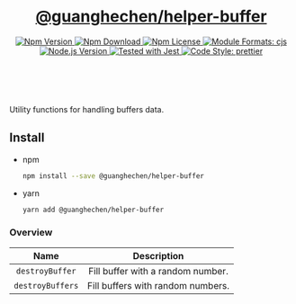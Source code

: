 <header>
  <h1 align="center">
    <a href="https://github.com/guanghechen/node-scaffolds/tree/@guanghechen/helper-buffer@5.0.7/packages/helper-buffer#readme">@guanghechen/helper-buffer</a>
  </h1>
  <div align="center">
    <a href="https://www.npmjs.com/package/@guanghechen/helper-buffer">
      <img
        alt="Npm Version"
        src="https://img.shields.io/npm/v/@guanghechen/helper-buffer.svg"
      />
    </a>
    <a href="https://www.npmjs.com/package/@guanghechen/helper-buffer">
      <img
        alt="Npm Download"
        src="https://img.shields.io/npm/dm/@guanghechen/helper-buffer.svg"
      />
    </a>
    <a href="https://www.npmjs.com/package/@guanghechen/helper-buffer">
      <img
        alt="Npm License"
        src="https://img.shields.io/npm/l/@guanghechen/helper-buffer.svg"
      />
    </a>
    <a href="#install">
      <img
        alt="Module Formats: cjs"
        src="https://img.shields.io/badge/module_formats-cjs-green.svg"
      />
    </a>
    <a href="https://github.com/nodejs/node">
      <img
        alt="Node.js Version"
        src="https://img.shields.io/node/v/@guanghechen/helper-buffer"
      />
    </a>
    <a href="https://github.com/facebook/jest">
      <img
        alt="Tested with Jest"
        src="https://img.shields.io/badge/tested_with-jest-9c465e.svg"
      />
    </a>
    <a href="https://github.com/prettier/prettier">
      <img
        alt="Code Style: prettier"
        src="https://img.shields.io/badge/code_style-prettier-ff69b4.svg?style=flat-square"
      />
    </a>
  </div>
</header>
<br/>

Utility functions for handling buffers data.


## Install

* npm

  ```bash
  npm install --save @guanghechen/helper-buffer
  ```

* yarn

  ```bash
  yarn add @guanghechen/helper-buffer
  ```


### Overview

Name                  | Description
:--------------------:|:----------------------------:
`destroyBuffer`       | Fill buffer with a random number.
`destroyBuffers`      | Fill buffers with random numbers.


[homepage]: https://github.com/guanghechen/node-scaffolds/tree/@guanghechen/helper-buffer@5.0.7/packages/helper-buffer#readme

